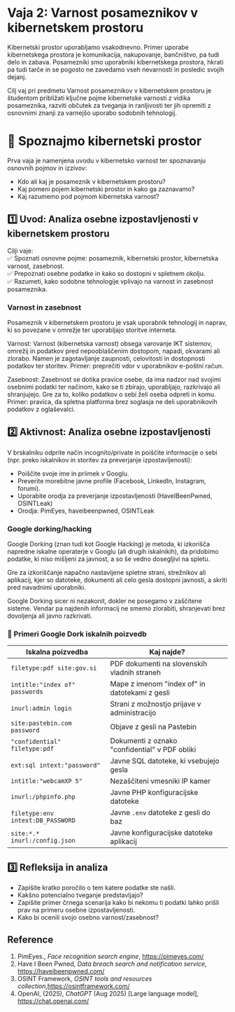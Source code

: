 # Vaja 2: Varnost posameznikov v kibernetskem prostoru

Kibernetski prostor uporabljamo vsakodnevno. Primer uporabe kibernetskega prostora je komunikacija, nakupovanje, bančništvo, pa tudi delo in zabava. Posamezniki smo uporabniki kibernetskega prostora, hkrati pa tudi tarče in se pogosto ne zavedamo vseh nevarnosti in posledic svojih dejanj.

Cilj vaj pri predmetu Varnost posameznikov v kibernetskem prostoru je študentom približati ključne pojme kibernetske varnosti z vidika posameznika, razviti občutek za tveganja in ranljivosti ter jih opremiti z osnovnimi znanji za varnejšo uporabo sodobnih tehnologij.

# 🧪 Spoznajmo kibernetski prostor

Prva vaja je namenjena uvodu v kibernetsko varnost ter spoznavanju osnovnih pojmov in izzivov:

- Kdo ali kaj je posameznik v kibernetskem prostoru?
- Kaj pomeni pojem kibernetski prostor in kako ga zaznavamo?
- Kaj razumemo pod pojmom kibernetska varnost?

## 1️⃣ Uvod: Analiza osebne izpostavljenosti v kibernetskem prostoru

Cilji vaje:  
✅ Spoznati osnovne pojme: posameznik, kibernetski prostor, kibernetska varnost, zasebnost.  
✅ Prepoznati osebne podatke in kako so dostopni v spletnem okolju.  
✅ Razumeti, kako sodobne tehnologije vplivajo na varnost in zasebnost posameznika.  

### Varnost in zasebnost

Posameznik v kibernetskem prostoru je vsak uporabnik tehnologij in naprav, ki so povezane v omrežje ter uporabljajo storitve interneta.

Varnost:
Varnost (kibernetska varnost) obsega varovanje IKT sistemov, omrežij in podatkov pred nepooblaščenim dostopom, napadi, okvarami ali zlorabo. Namen je zagotavljanje zaupnosti, celovitosti in dostopnosti podatkov ter storitev.
Primer: preprečiti vdor v uporabnikov e-poštni račun.

Zasebnost:
Zasebnost se dotika pravice osebe, da ima nadzor nad svojimi osebnimi podatki ter načinom, kako se ti zbirajo, uporabljajo, razkrivajo ali shranjujejo. Gre za to, koliko podatkov o sebi želi oseba odpreti in komu.
Primer: pravica, da spletna platforma brez soglasja ne deli uporabnikovih podatkov z oglaševalci.

## 2️⃣ Aktivnost: Analiza osebne izpostavljenosti

V brskalniku odprite način incognito/private in poiščite informacije o sebi (npr. preko iskalnikov in storitev za preverjanje izpostavljenosti):
- Poiščite svoje ime in priimek v Googlu.
- Preverite morebitne javne profile (Facebook, LinkedIn, Instagram, forumi).
- Uporabite orodja za preverjanje izpostavljenosti (HaveIBeenPwned, OSINTLeak)
- Orodja: PimEyes, haveibeenpwned, OSINTLeak

### Google dorking/hacking

Google Dorking (znan tudi kot Google Hacking) je metoda, ki izkorišča napredne iskalne operaterje v Googlu (ali drugih iskalnikih), da pridobimo podatke, ki niso mišljeni za javnost, a so še vedno dosegljivi na spletu.

Gre za izkoriščanje napačno nastavljene spletne strani, strežnikov ali aplikacij, kjer so datoteke, dokumenti ali celo gesla dostopni javnosti, a skriti pred navadnimi uporabniki.

Google Dorking sicer ni nezakonit, dokler ne posegamo v zaščitene sisteme. Vendar pa najdenih informacij ne smemo zlorabiti, shranjevati brez dovoljenja ali javno razkrivati.


### 📘 Primeri Google Dork iskalnih poizvedb

| Iskalna poizvedba                       | Kaj najde?                                        |
|----------------------------------------|---------------------------------------------------|
| `filetype:pdf site:gov.si`             | PDF dokumenti na slovenskih vladnih straneh       |
| `intitle:"index of" passwords`         | Mape z imenom "index of" in datotekami z gesli    |
| `inurl:admin login`                    | Strani z možnostjo prijave v administracijo       |
| `site:pastebin.com password`           | Objave z gesli na Pastebin                        |
| `"confidential" filetype:pdf`          | Dokumenti z oznako "confidential" v PDF obliki    |
| `ext:sql intext:"password"`            | Javne SQL datoteke, ki vsebujejo gesla            |
| `intitle:"webcamXP 5"`                 | Nezaščiteni vmesniki IP kamer                     |
| `inurl:/phpinfo.php`                   | Javne PHP konfiguracijske datoteke                |
| `filetype:env intext:DB_PASSWORD`      | Javne `.env` datoteke z gesli do baz              |
| `site:*.* inurl:/config.json`          | Javne konfiguracijske datoteke aplikacij          |


## 3️⃣ Refleksija in analiza

- Zapišite kratko poročilo o tem katere podatke ste našli.
- Kakšno potencialno tveganje predstavljajo?
- Zapišite primer črnega scenarija kako bi nekomu ti podatki lahko prišli prav na primeru osebne izpostavljenosti.
- Kako bi ocenili svojo osebno varnost/zasebnost?

## Reference

1. PimEyes., *Face recognition search engine*, https://pimeyes.com/  
2. Have I Been Pwned, *Data breach search and notification service*, https://haveibeenpwned.com/  
3. OSINT Framework, *OSINT tools and resources collection*,https://osintframework.com/  
4. OpenAI, (2025), *ChatGPT* (Aug 2025) [Large language model], https://chat.openai.com/

